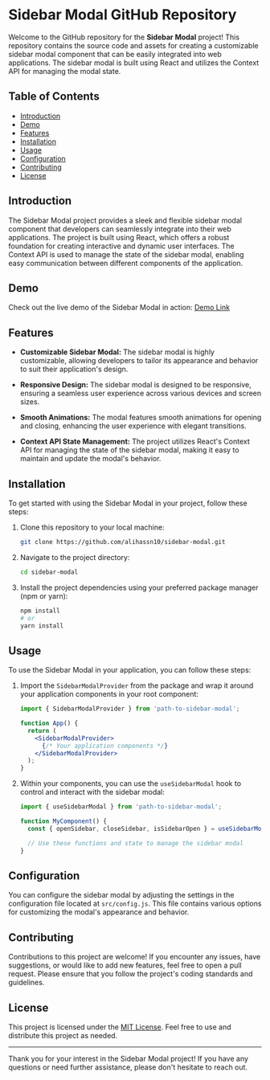 # Sidebar Modal GitHub Repository

Welcome to the GitHub repository for the **Sidebar Modal** project! This repository contains the source code and assets for creating a customizable sidebar modal component that can be easily integrated into web applications. The sidebar modal is built using React and utilizes the Context API for managing the modal state.

## Table of Contents

- [Introduction](#introduction)
- [Demo](#demo)
- [Features](#features)
- [Installation](#installation)
- [Usage](#usage)
- [Configuration](#configuration)
- [Contributing](#contributing)
- [License](#license)

## Introduction

The Sidebar Modal project provides a sleek and flexible sidebar modal component that developers can seamlessly integrate into their web applications. The project is built using React, which offers a robust foundation for creating interactive and dynamic user interfaces. The Context API is used to manage the state of the sidebar modal, enabling easy communication between different components of the application.

## Demo

Check out the live demo of the Sidebar Modal in action: [Demo Link](https://contextapi-sidebar-modal.netlify.app/)

## Features

- **Customizable Sidebar Modal:** The sidebar modal is highly customizable, allowing developers to tailor its appearance and behavior to suit their application's design.

- **Responsive Design:** The sidebar modal is designed to be responsive, ensuring a seamless user experience across various devices and screen sizes.

- **Smooth Animations:** The modal features smooth animations for opening and closing, enhancing the user experience with elegant transitions.

- **Context API State Management:** The project utilizes React's Context API for managing the state of the sidebar modal, making it easy to maintain and update the modal's behavior.

## Installation

To get started with using the Sidebar Modal in your project, follow these steps:

1. Clone this repository to your local machine:

   ```bash
   git clone https://github.com/alihassn10/sidebar-modal.git
   ```

2. Navigate to the project directory:

   ```bash
   cd sidebar-modal
   ```

3. Install the project dependencies using your preferred package manager (npm or yarn):

   ```bash
   npm install
   # or
   yarn install
   ```

## Usage

To use the Sidebar Modal in your application, you can follow these steps:

1. Import the `SidebarModalProvider` from the package and wrap it around your application components in your root component:

   ```jsx
   import { SidebarModalProvider } from 'path-to-sidebar-modal';

   function App() {
     return (
       <SidebarModalProvider>
         {/* Your application components */}
       </SidebarModalProvider>
     );
   }
   ```

2. Within your components, you can use the `useSidebarModal` hook to control and interact with the sidebar modal:

   ```jsx
   import { useSidebarModal } from 'path-to-sidebar-modal';

   function MyComponent() {
     const { openSidebar, closeSidebar, isSidebarOpen } = useSidebarModal();

     // Use these functions and state to manage the sidebar modal
   }
   ```

## Configuration

You can configure the sidebar modal by adjusting the settings in the configuration file located at `src/config.js`. This file contains various options for customizing the modal's appearance and behavior.

## Contributing

Contributions to this project are welcome! If you encounter any issues, have suggestions, or would like to add new features, feel free to open a pull request. Please ensure that you follow the project's coding standards and guidelines.

## License

This project is licensed under the [MIT License](LICENSE). Feel free to use and distribute this project as needed.

---

Thank you for your interest in the Sidebar Modal project! If you have any questions or need further assistance, please don't hesitate to reach out.
